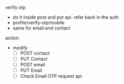 
verify otp 
- do it inside post and put api. refer back in the auth
- profile/verify-otp/mobile
- same for email and contact

action:
- modify 
	- [ ] POST contact
	- [ ] PUT Contact
	- [ ] POST email
	- [ ] PUT Email
	- [ ] Check Email OTP request api